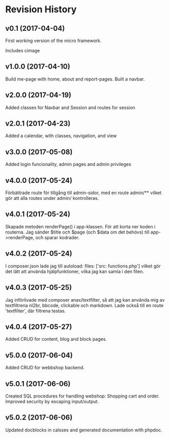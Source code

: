 Revision History
=========================

v0.1 (2017-04-04)
-------------------------

First working version of the micro framework.

Includes cimage


v1.0.0 (2017-04-10)
-------------------------

Build me-page with home, about and report-pages. Built a navbar.


v2.0.0 (2017-04-19)
-------------------------

Added classes for Navbar and Session and routes for session

v2.0.1 (2017-04-23)
-------------------------

Added a calendar, with classes, navigation, and view

v3.0.0 (2017-05-08)
-------------------------

Added login funcionality, admin pages and admin privileges

v4.0.0 (2017-05-24)
-------------------------

Förbättrade route för tillgång till admin-sidor, med en route admin/** vilket gör att alla routes under admin/ kontrolleras.

v4.0.1 (2017-05-24)
-------------------------

Skapade metoden renderPage() i app-klassen. För att korta ner koden i routerna. Jag sänder $title och $page (och $data om det behövs) till app->renderPage, och sparar kodrader.

v4.0.2 (2017-05-24)
-------------------------

I composer.json lade jag till autoload: files: ['src: functions.php'] vilket gör det lätt att använda hjälpfunktioner, vilka jag kan samla i den filen.

v4.0.3 (2017-05-25)
-------------------------

Jag införlivade med composer anax/textfilter, så att jag kan använda mig av textfiltrena nl2br, bbcode, clickable och markdown. Lade också till en route 'textfilter', där filtrena testas.

v4.0.4 (2017-05-27)
-------------------------

Added CRUD for content, blog and block pages.

v5.0.0 (2017-06-04)
-------------------------

Added CRUD for webbshop backend.

v5.0.1 (2017-06-06)
-------------------------

Created SQL procedures for handling webshop: Shopping cart and order. Improved security by escaping input/output.


v5.0.2 (2017-06-06)
-------------------------

Updated docblocks in calsses and generated documentation with phpdoc.
